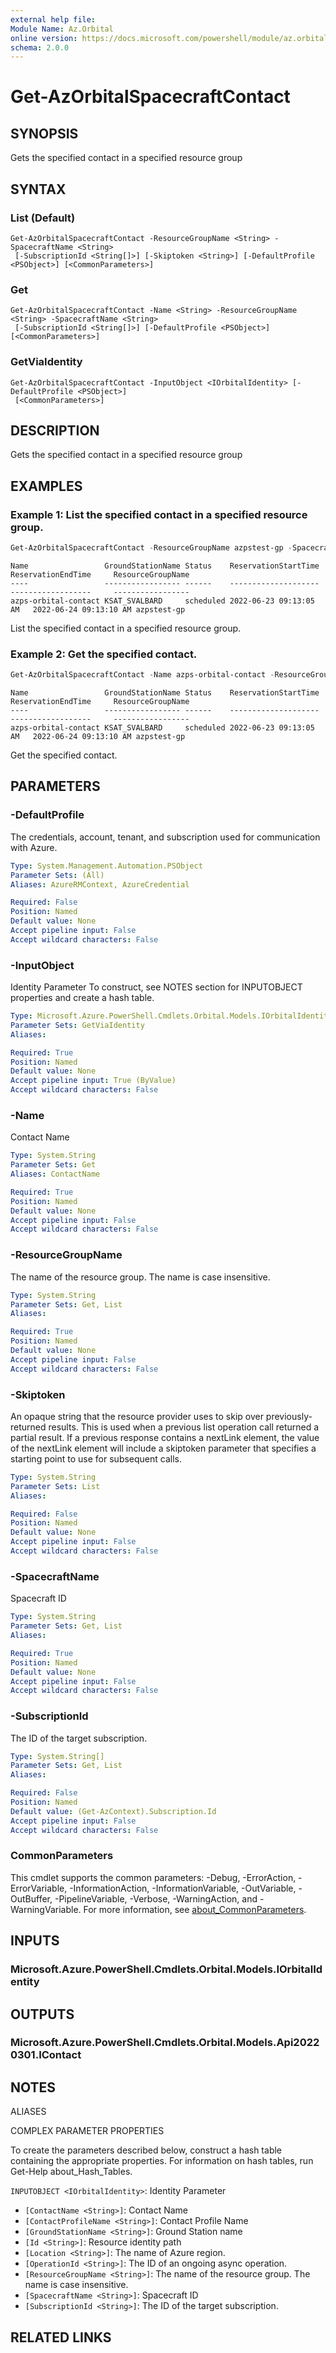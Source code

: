 ```yaml
---
external help file:
Module Name: Az.Orbital
online version: https://docs.microsoft.com/powershell/module/az.orbital/get-azorbitalspacecraftcontact
schema: 2.0.0
---
```


# Get-AzOrbitalSpacecraftContact

## SYNOPSIS
Gets the specified contact in a specified resource group

## SYNTAX

### List (Default)
```
Get-AzOrbitalSpacecraftContact -ResourceGroupName <String> -SpacecraftName <String>
 [-SubscriptionId <String[]>] [-Skiptoken <String>] [-DefaultProfile <PSObject>] [<CommonParameters>]
```

### Get
```
Get-AzOrbitalSpacecraftContact -Name <String> -ResourceGroupName <String> -SpacecraftName <String>
 [-SubscriptionId <String[]>] [-DefaultProfile <PSObject>] [<CommonParameters>]
```

### GetViaIdentity
```
Get-AzOrbitalSpacecraftContact -InputObject <IOrbitalIdentity> [-DefaultProfile <PSObject>]
 [<CommonParameters>]
```

## DESCRIPTION
Gets the specified contact in a specified resource group

## EXAMPLES

### Example 1: List the specified contact in a specified resource group.
```powershell
Get-AzOrbitalSpacecraftContact -ResourceGroupName azpstest-gp -SpacecraftName azps-orbitalspacecraft
```

```output
Name                 GroundStationName Status    ReservationStartTime     ReservationEndTime     ResourceGroupName
----                 ----------------- ------    --------------------     ------------------     -----------------
azps-orbital-contact KSAT_SVALBARD     scheduled 2022-06-23 09:13:05 AM   2022-06-24 09:13:10 AM azpstest-gp
```

List the specified contact in a specified resource group.

### Example 2: Get the specified contact.
```powershell
Get-AzOrbitalSpacecraftContact -Name azps-orbital-contact -ResourceGroupName azpstest-gp -SpacecraftName azps-orbitalspacecraft
```

```output
Name                 GroundStationName Status    ReservationStartTime     ReservationEndTime     ResourceGroupName
----                 ----------------- ------    --------------------     ------------------     -----------------
azps-orbital-contact KSAT_SVALBARD     scheduled 2022-06-23 09:13:05 AM   2022-06-24 09:13:10 AM azpstest-gp
```

Get the specified contact.

## PARAMETERS

### -DefaultProfile
The credentials, account, tenant, and subscription used for communication with Azure.

```yaml
Type: System.Management.Automation.PSObject
Parameter Sets: (All)
Aliases: AzureRMContext, AzureCredential

Required: False
Position: Named
Default value: None
Accept pipeline input: False
Accept wildcard characters: False
```

### -InputObject
Identity Parameter
To construct, see NOTES section for INPUTOBJECT properties and create a hash table.

```yaml
Type: Microsoft.Azure.PowerShell.Cmdlets.Orbital.Models.IOrbitalIdentity
Parameter Sets: GetViaIdentity
Aliases:

Required: True
Position: Named
Default value: None
Accept pipeline input: True (ByValue)
Accept wildcard characters: False
```

### -Name
Contact Name

```yaml
Type: System.String
Parameter Sets: Get
Aliases: ContactName

Required: True
Position: Named
Default value: None
Accept pipeline input: False
Accept wildcard characters: False
```

### -ResourceGroupName
The name of the resource group.
The name is case insensitive.

```yaml
Type: System.String
Parameter Sets: Get, List
Aliases:

Required: True
Position: Named
Default value: None
Accept pipeline input: False
Accept wildcard characters: False
```

### -Skiptoken
An opaque string that the resource provider uses to skip over previously-returned results.
This is used when a previous list operation call returned a partial result.
If a previous response contains a nextLink element, the value of the nextLink element will include a skiptoken parameter that specifies a starting point to use for subsequent calls.

```yaml
Type: System.String
Parameter Sets: List
Aliases:

Required: False
Position: Named
Default value: None
Accept pipeline input: False
Accept wildcard characters: False
```

### -SpacecraftName
Spacecraft ID

```yaml
Type: System.String
Parameter Sets: Get, List
Aliases:

Required: True
Position: Named
Default value: None
Accept pipeline input: False
Accept wildcard characters: False
```

### -SubscriptionId
The ID of the target subscription.

```yaml
Type: System.String[]
Parameter Sets: Get, List
Aliases:

Required: False
Position: Named
Default value: (Get-AzContext).Subscription.Id
Accept pipeline input: False
Accept wildcard characters: False
```

### CommonParameters
This cmdlet supports the common parameters: -Debug, -ErrorAction, -ErrorVariable, -InformationAction, -InformationVariable, -OutVariable, -OutBuffer, -PipelineVariable, -Verbose, -WarningAction, and -WarningVariable. For more information, see [about_CommonParameters](http://go.microsoft.com/fwlink/?LinkID=113216).

## INPUTS

### Microsoft.Azure.PowerShell.Cmdlets.Orbital.Models.IOrbitalIdentity

## OUTPUTS

### Microsoft.Azure.PowerShell.Cmdlets.Orbital.Models.Api20220301.IContact

## NOTES

ALIASES

COMPLEX PARAMETER PROPERTIES

To create the parameters described below, construct a hash table containing the appropriate properties. For information on hash tables, run Get-Help about_Hash_Tables.


`INPUTOBJECT <IOrbitalIdentity>`: Identity Parameter
  - `[ContactName <String>]`: Contact Name
  - `[ContactProfileName <String>]`: Contact Profile Name
  - `[GroundStationName <String>]`: Ground Station name
  - `[Id <String>]`: Resource identity path
  - `[Location <String>]`: The name of Azure region.
  - `[OperationId <String>]`: The ID of an ongoing async operation.
  - `[ResourceGroupName <String>]`: The name of the resource group. The name is case insensitive.
  - `[SpacecraftName <String>]`: Spacecraft ID
  - `[SubscriptionId <String>]`: The ID of the target subscription.

## RELATED LINKS

